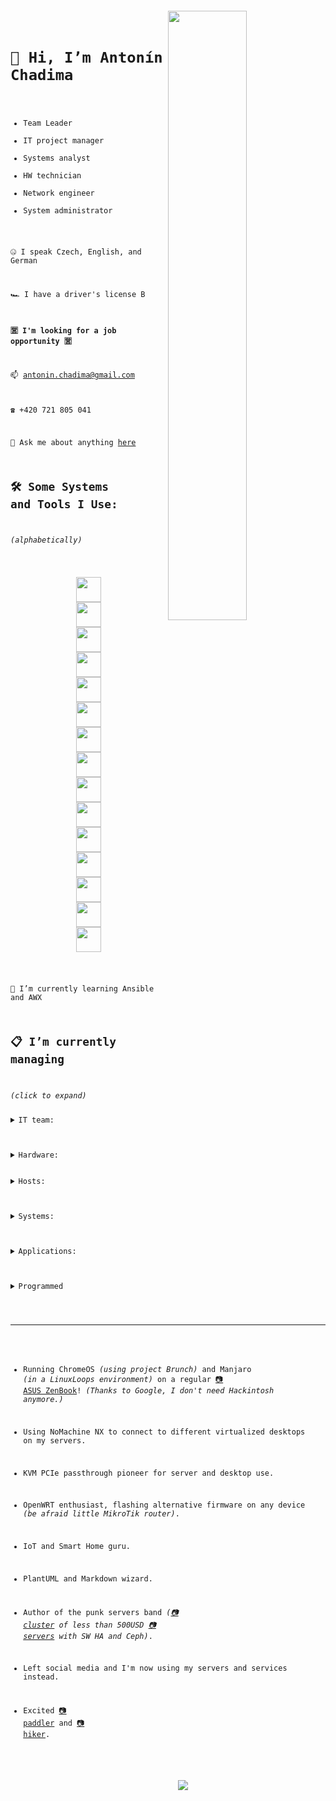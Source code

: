 <code>

<img align="right" src="https://c.tenor.com/ZpMn_7kHlz0AAAAC/who-the-hell-are-you-arnold-schwarzenegger.gif" width="50%" />

# 👋 Hi, I’m Antonín Chadima

- Team Leader
- IT project manager
- Systems analyst
- HW technician
- Network engineer
- System administrator

🤐 I speak Czech, English, and German

🏎️ I have a driver's license B

**🈺 I'm looking for a job opportunity 🈺**

📫 antonin.chadima@gmail.com

☎️ +420 721 805 041

💬 Ask me about anything [here](https://github.com/antoninchadima/antoninchadima/issues)

## 🛠️ Some Systems and Tools I Use:

*(alphabetically)*

<p align="center">
<img src="https://cdn.jsdelivr.net/gh/devicons/devicon/icons/apache/apache-plain-wordmark.svg" width="40px" />
<img src="https://cdn.jsdelivr.net/gh/devicons/devicon/icons/apachekafka/apachekafka-original-wordmark.svg" width="40px" />
<img src="https://cdn.jsdelivr.net/gh/devicons/devicon/icons/bash/bash-plain.svg" width="40px" />
<img src="https://cdn.jsdelivr.net/gh/devicons/devicon/icons/debian/debian-plain-wordmark.svg" width="40px" />
<img src="https://cdn.jsdelivr.net/gh/devicons/devicon/icons/docker/docker-plain-wordmark.svg" width="40px" />
<img src="https://cdn.jsdelivr.net/gh/devicons/devicon/icons/dotnetcore/dotnetcore-plain.svg" width="40px" />
<img src="https://cdn.jsdelivr.net/gh/devicons/devicon/icons/gitlab/gitlab-plain-wordmark.svg" width="40px" />
<img src="https://cdn.jsdelivr.net/gh/devicons/devicon/icons/grafana/grafana-original-wordmark.svg" width="40px" />
<img src="https://cdn.jsdelivr.net/gh/devicons/devicon/icons/linux/linux-plain.svg" width="40px" />
<img src="https://cdn.jsdelivr.net/gh/devicons/devicon/icons/mongodb/mongodb-plain-wordmark.svg" width="40px" />
<img src="https://cdn.jsdelivr.net/gh/devicons/devicon/icons/mysql/mysql-plain-wordmark.svg" width="40px" />
<img src="https://cdn.jsdelivr.net/gh/devicons/devicon/icons/postgresql/postgresql-plain-wordmark.svg" width="40px" />
<img src="https://cdn.jsdelivr.net/gh/devicons/devicon/icons/raspberrypi/raspberrypi-line.svg" width="40px" />
<img src="https://cdn.jsdelivr.net/gh/devicons/devicon/icons/redis/redis-plain-wordmark.svg" width="40px" />
<img src="https://cdn.jsdelivr.net/gh/devicons/devicon/icons/wordpress/wordpress-plain-wordmark.svg" width="40px" />
</p>

🌱 I’m currently learning Ansible and AWX

## 📋 I’m currently managing

*(click to expand)*

<details closed>
<summary>IT team:</summary>

I'm in charge of six other people, carrying out administrative work, project management, and and I'm motivating them.

- Ondřej Moravec *(senior .NET developer)*
- David Mádle *(senior Angular developer)*
- Jan Macík *(senior DB specialist)*
- Milan Kunderlík *(senior system administrator)*
- Ondřej Hromádka *(analyst & project manager)*
- Michal Černošek *(support & tester)*
      
   </details>
   
   <details closed>
      <summary>Hardware:</summary>
      the punk servers
   </details>
   <details closed>
      <summary>Hosts:</summary>
      SWITCH configuration
      IPMI
      Proxmox Virtual Environment
      CEPH
      InfluxdDB and Grafana
      click on the image to get online data
      <img src="https://user-images.githubusercontent.com/3483314/165904855-adced836-4200-49e9-bdc3-29f49aaf7e72.png" width="45%" />
      <img src="https://user-images.githubusercontent.com/3483314/165904830-2d9d85c4-2fb4-49ae-8af8-037907e97320.png" width="45%" />
      <img src="https://user-images.githubusercontent.com/3483314/165904812-3257ead7-9381-468e-b27e-b81583769f10.png" width="45%" />
      <img src="https://user-images.githubusercontent.com/3483314/165904742-9c4d6a03-efdf-4023-9a40-bc984126dc27.png" width="45%" />
   </details>
   
   <details closed>
      <summary>Systems:</summary>
      <ul>
         <li>Firewall <i>(SNAT, DNAT, PAT and Port Forwarding, SQM QoS, Security)</i></li>
         <li>DNS / DHCP <i>(local network management)</i></li>
         <li>Wireguard <i>(connecting developers and administrators to the server room network)</i></li>
         <li>OpenVPN / IPSec <i>(interconnection of different server sites with each other)</i></li>
         Proxmox Mail Gateway
         Proxmox Backup Server
         <li>Nginx / Nginx Proxy Manager  <i>(reverse proxy, SSL termination, client-side certificate authentication, certificate management)</i></li>
      </ul>
   </details>
   
   <details closed>
      <summary>Applications:</summary>
      <ul>
         <li>Redmine <i>(project management web application)</i></li>
         <li>XWiki <i>(enterprise wiki platform)</i></li>
         <li>Mattermost <i>(communication, collaboration, and workflow orchestration platform)</i></li>
         <li>Nextcloud Hub <i>(content collaboration platform)</i></li>
         <li>ONLYOFFICE Docs <i>(online editor for text documents, spreadsheets, and presentations)</i></li>
         <li>iRedMail <i>(mail server platform with webmail, calendar, contacts and activesync)</i></li>
      </ul>
   </details>
   
   <details closed>
      <summary>Programmed</summary>
      <ul>
         <li>Redmine <i>(project management web application)</i></li>
         <li>XWiki <i>(enterprise wiki platform)</i></li>
         <li>Mattermost <i>(communication, collaboration, and workflow orchestration platform)</i></li>
         <li>Nextcloud Hub <i>(content collaboration platform)</i></li>
         <li>ONLYOFFICE Docs <i>(online editor for text documents, spreadsheets, and presentations)</i></li>
         <li>iRedMail <i>(mail server platform with webmail, calendar, contacts and activesync)</i></li>
      </ul>
   </details>
   
---
   
- Running ChromeOS *(using project Brunch)* and Manjaro *(in a LinuxLoops environment)* on a regular [📷 ASUS ZenBook](https://user-images.githubusercontent.com/3483314/166095249-c7ec2b62-d6ee-4898-9903-4e26f9f48d6a.jpg)! *(Thanks to Google, I don't need Hackintosh anymore.)*
- Using NoMachine NX to connect to different virtualized desktops on my servers.
- KVM PCIe passthrough pioneer for server and desktop use.
- OpenWRT enthusiast, flashing alternative firmware on any device *(be afraid little MikroTik router)*.
- IoT and Smart Home guru.
- PlantUML and Markdown wizard.
- Author of the punk servers band *([📷 cluster](https://user-images.githubusercontent.com/3483314/165919412-d30870d9-b6f8-46bc-b5fc-d62217defec5.jpg) of less than 500USD [📷 servers](https://user-images.githubusercontent.com/3483314/166092673-fc17ee90-5659-4cc3-8173-8c30f5ef4317.jpg) with SW HA and Ceph)*.
- Left social media and I'm now using my servers and services instead.
- Excited [📷 paddler](https://user-images.githubusercontent.com/3483314/166096886-9b07cf8b-17e1-498a-bf1c-92df7c5010ba.jpg) and [📷 hiker](https://user-images.githubusercontent.com/3483314/166096856-0acc4753-f790-48fc-95f7-5c2ff276b689.jpg).

   <p  align="center">
      <img src="https://visitor-badge-reloaded.herokuapp.com/badge?page_id=antoninchadima.antoninchadima&color=00cf00" />
   </p>

</code>
